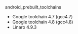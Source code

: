  android_prebuilt_toolchains

- Google toolchain 4.7 (gcc4.7)
- Google toolchain 4.8 (gcc4.8)
- Linaro 4.9.3 